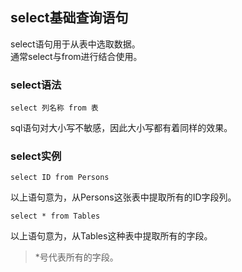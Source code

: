 ## select基础查询语句
select语句用于从表中选取数据。  
通常select与from进行结合使用。   
### select语法
```
select 列名称 from 表  
```  
sql语句对大小写不敏感，因此大小写都有着同样的效果。   
### select实例  
```
select ID from Persons   
```  
以上语句意为，从Persons这张表中提取所有的ID字段列。   
```
select * from Tables  
```  
以上语句意为，从Tables这种表中提取所有的字段。   
> \*号代表所有的字段。   
